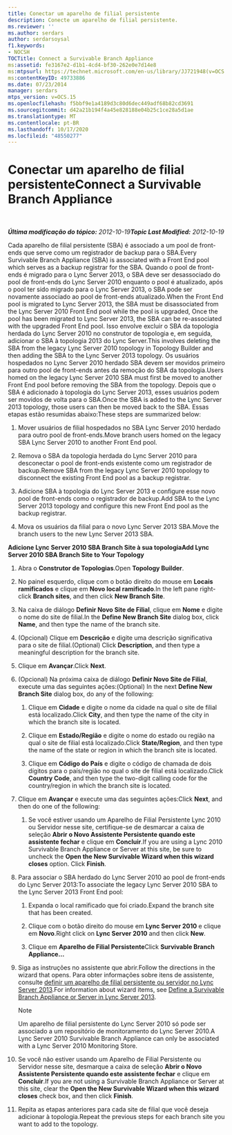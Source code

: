 ```yaml
---
title: Conectar um aparelho de filial persistente
description: Conecte um aparelho de filial persistente.
ms.reviewer: ''
ms.author: serdars
author: serdarsoysal
f1.keywords:
- NOCSH
TOCTitle: Connect a Survivable Branch Appliance
ms:assetid: fe3167e2-d1b1-4cd4-bf30-262e0e7d14e8
ms:mtpsurl: https://technet.microsoft.com/en-us/library/JJ721948(v=OCS.15)
ms:contentKeyID: 49733886
ms.date: 07/23/2014
manager: serdars
mtps_version: v=OCS.15
ms.openlocfilehash: f5bbf9e1a4189d3c80d6dec449adf68b82cd3691
ms.sourcegitcommit: d42a21b194f4a45e828188e04b25c1ce28a5d1ae
ms.translationtype: MT
ms.contentlocale: pt-BR
ms.lasthandoff: 10/17/2020
ms.locfileid: "48550277"
---
```

# <a name="connect-a-survivable-branch-appliance"></a><span data-ttu-id="ac66d-103">Conectar um aparelho de filial persistente</span><span class="sxs-lookup"><span data-stu-id="ac66d-103">Connect a Survivable Branch Appliance</span></span>

<div data-xmlns="http://www.w3.org/1999/xhtml">

<div class="topic" data-xmlns="http://www.w3.org/1999/xhtml" data-msxsl="urn:schemas-microsoft-com:xslt" data-cs="https://msdn.microsoft.com/">

<div data-asp="https://msdn2.microsoft.com/asp">



</div>

<div id="mainSection">

<div id="mainBody">

<span> </span>

<span data-ttu-id="ac66d-104">_**Última modificação do tópico:** 2012-10-19_</span><span class="sxs-lookup"><span data-stu-id="ac66d-104">_**Topic Last Modified:** 2012-10-19_</span></span>

<span data-ttu-id="ac66d-105">Cada aparelho de filial persistente (SBA) é associado a um pool de front-ends que serve como um registrador de backup para o SBA.</span><span class="sxs-lookup"><span data-stu-id="ac66d-105">Every Survivable Branch Appliance (SBA) is associated with a Front End pool which serves as a backup registrar for the SBA.</span></span> <span data-ttu-id="ac66d-106">Quando o pool de front-ends é migrado para o Lync Server 2013, o SBA deve ser desassociado do pool de front-ends do Lync Server 2010 enquanto o pool é atualizado, após o pool ter sido migrado para o Lync Server 2013, o SBA pode ser novamente associado ao pool de front-ends atualizado.</span><span class="sxs-lookup"><span data-stu-id="ac66d-106">When the Front End pool is migrated to Lync Server 2013, the SBA must be disassociated from the Lync Server 2010 Front End pool while the pool is upgraded, Once the pool has been migrated to Lync Server 2013, the SBA can be re-associated with the upgraded Front End pool.</span></span> <span data-ttu-id="ac66d-107">Isso envolve excluir o SBA da topologia herdada do Lync Server 2010 no construtor de topologia e, em seguida, adicionar o SBA à topologia 2013 do Lync Server.</span><span class="sxs-lookup"><span data-stu-id="ac66d-107">This involves deleting the SBA from the legacy Lync Server 2010 topology in Topology Builder and then adding the SBA to the Lync Server 2013 topology.</span></span> <span data-ttu-id="ac66d-108">Os usuários hospedados no Lync Server 2010 herdado SBA devem ser movidos primeiro para outro pool de front-ends antes da remoção do SBA da topologia.</span><span class="sxs-lookup"><span data-stu-id="ac66d-108">Users homed on the legacy Lync Server 2010 SBA must first be moved to another Front End pool before removing the SBA from the topology.</span></span> <span data-ttu-id="ac66d-109">Depois que o SBA é adicionado à topologia do Lync Server 2013, esses usuários podem ser movidos de volta para o SBA.</span><span class="sxs-lookup"><span data-stu-id="ac66d-109">Once the SBA is added to the Lync Server 2013 topology, those users can then be moved back to the SBA.</span></span> <span data-ttu-id="ac66d-110">Essas etapas estão resumidas abaixo:</span><span class="sxs-lookup"><span data-stu-id="ac66d-110">These steps are summarized below:</span></span>

1.  <span data-ttu-id="ac66d-111">Mover usuários de filial hospedados no SBA Lync Server 2010 herdado para outro pool de front-ends.</span><span class="sxs-lookup"><span data-stu-id="ac66d-111">Move branch users homed on the legacy SBA Lync Server 2010 to another Front End pool.</span></span>

2.  <span data-ttu-id="ac66d-112">Remova o SBA da topologia herdada do Lync Server 2010 para desconectar o pool de front-ends existente como um registrador de backup.</span><span class="sxs-lookup"><span data-stu-id="ac66d-112">Remove SBA from the legacy Lync Server 2010 topology to disconnect the existing Front End pool as a backup registrar.</span></span>

3.  <span data-ttu-id="ac66d-113">Adicione SBA à topologia do Lync Server 2013 e configure esse novo pool de front-ends como o registrador de backup.</span><span class="sxs-lookup"><span data-stu-id="ac66d-113">Add SBA to the Lync Server 2013 topology and configure this new Front End pool as the backup registrar.</span></span>

4.  <span data-ttu-id="ac66d-114">Mova os usuários da filial para o novo Lync Server 2013 SBA.</span><span class="sxs-lookup"><span data-stu-id="ac66d-114">Move the branch users to the new Lync Server 2013 SBA.</span></span>

<span data-ttu-id="ac66d-115">**Adicione Lync Server 2010 SBA Branch Site à sua topologia**</span><span class="sxs-lookup"><span data-stu-id="ac66d-115">**Add Lync Server 2010 SBA Branch Site to Your Topology**</span></span>

1.  <span data-ttu-id="ac66d-116">Abra o **Construtor de Topologias**.</span><span class="sxs-lookup"><span data-stu-id="ac66d-116">Open **Topology Builder**.</span></span>

2.  <span data-ttu-id="ac66d-117">No painel esquerdo, clique com o botão direito do mouse em **Locais ramificados** e clique em **Novo local ramificado**.</span><span class="sxs-lookup"><span data-stu-id="ac66d-117">In the left pane right-click **Branch sites**, and then click **New Branch Site**.</span></span>

3.  <span data-ttu-id="ac66d-118">Na caixa de diálogo **Definir Novo Site de Filial**, clique em **Nome** e digite o nome do site de filial.</span><span class="sxs-lookup"><span data-stu-id="ac66d-118">In the **Define New Branch Site** dialog box, click **Name**, and then type the name of the branch site.</span></span>

4.  <span data-ttu-id="ac66d-119">(Opcional) Clique em **Descrição** e digite uma descrição significativa para o site de filial.</span><span class="sxs-lookup"><span data-stu-id="ac66d-119">(Optional) Click **Description**, and then type a meaningful description for the branch site.</span></span>

5.  <span data-ttu-id="ac66d-120">Clique em **Avançar**.</span><span class="sxs-lookup"><span data-stu-id="ac66d-120">Click **Next**.</span></span>

6.  <span data-ttu-id="ac66d-121">(Opcional) Na próxima caixa de diálogo **Definir Novo Site de Filial**, execute uma das seguintes ações:</span><span class="sxs-lookup"><span data-stu-id="ac66d-121">(Optional) In the next **Define New Branch Site** dialog box, do any of the following:</span></span>
    
    1.  <span data-ttu-id="ac66d-122">Clique em **Cidade** e digite o nome da cidade na qual o site de filial está localizado.</span><span class="sxs-lookup"><span data-stu-id="ac66d-122">Click **City**, and then type the name of the city in which the branch site is located.</span></span>
    
    2.  <span data-ttu-id="ac66d-123">Clique em **Estado/Região** e digite o nome do estado ou região na qual o site de filial está localizado.</span><span class="sxs-lookup"><span data-stu-id="ac66d-123">Click **State/Region**, and then type the name of the state or region in which the branch site is located.</span></span>
    
    3.  <span data-ttu-id="ac66d-124">Clique em **Código do País** e digite o código de chamada de dois dígitos para o país/região no qual o site de filial está localizado.</span><span class="sxs-lookup"><span data-stu-id="ac66d-124">Click **Country Code**, and then type the two-digit calling code for the country/region in which the branch site is located.</span></span>

7.  <span data-ttu-id="ac66d-125">Clique em **Avançar** e execute uma das seguintes ações:</span><span class="sxs-lookup"><span data-stu-id="ac66d-125">Click **Next**, and then do one of the following:</span></span>
    
    1.  <span data-ttu-id="ac66d-p102">Se você estiver usando um Aparelho de Filial Persistente  Lync 2010 ou Servidor nesse site, certifique-se de desmarcar a caixa de seleção **Abrir o Novo Assistente Persistente quando este assistente fechar** e clique em **Concluir**.</span><span class="sxs-lookup"><span data-stu-id="ac66d-p102">If you are using a Lync 2010 Survivable Branch Appliance or Server at this site, be sure to uncheck the **Open the New Survivable Wizard when this wizard closes** option. Click **Finish**.</span></span>

8.  <span data-ttu-id="ac66d-128">Para associar o SBA herdado do Lync Server 2010 ao pool de front-ends do Lync Server 2013:</span><span class="sxs-lookup"><span data-stu-id="ac66d-128">To associate the legacy Lync Server 2010 SBA to the Lync Server 2013 Front End pool:</span></span>
    
    1.  <span data-ttu-id="ac66d-129">Expanda o local ramificado que foi criado.</span><span class="sxs-lookup"><span data-stu-id="ac66d-129">Expand the branch site that has been created.</span></span>
    
    2.  <span data-ttu-id="ac66d-130">Clique com o botão direito do mouse em **Lync Server 2010** e clique em **Novo**.</span><span class="sxs-lookup"><span data-stu-id="ac66d-130">Right click on **Lync Server 2010** and then click **New**.</span></span>
    
    3.  <span data-ttu-id="ac66d-131">Clique em **Aparelho de Filial Persistente**</span><span class="sxs-lookup"><span data-stu-id="ac66d-131">Click **Survivable Branch Appliance…**</span></span>

9.  <span data-ttu-id="ac66d-132">Siga as instruções no assistente que abrir.</span><span class="sxs-lookup"><span data-stu-id="ac66d-132">Follow the directions in the wizard that opens.</span></span> <span data-ttu-id="ac66d-133">Para obter informações sobre itens de assistente, consulte [definir um aparelho de filial persistente ou servidor no Lync Server 2013](lync-server-2013-define-a-survivable-branch-appliance-or-server.md).</span><span class="sxs-lookup"><span data-stu-id="ac66d-133">For information about wizard items, see [Define a Survivable Branch Appliance or Server in Lync Server 2013](lync-server-2013-define-a-survivable-branch-appliance-or-server.md).</span></span>
    
    <div>
    

    > [!NOTE]  
    > <span data-ttu-id="ac66d-134">Um aparelho de filial persistente do Lync Server 2010 só pode ser associado a um repositório de monitoramento do Lync Server 2010.</span><span class="sxs-lookup"><span data-stu-id="ac66d-134">A Lync Server 2010 Survivable Branch Appliance can only be associated with a Lync Server 2010 Monitoring Store.</span></span>

    
    </div>

10. <span data-ttu-id="ac66d-135">Se você não estiver usando um Aparelho de Filial Persistente ou Servidor nesse site, desmarque a caixa de seleção **Abrir o Novo Assistente Persistente quando este assistente fechar** e clique em **Concluir**.</span><span class="sxs-lookup"><span data-stu-id="ac66d-135">If you are not using a Survivable Branch Appliance or Server at this site, clear the **Open the New Survivable Wizard when this wizard closes** check box, and then click **Finish**.</span></span>

11. <span data-ttu-id="ac66d-136">Repita as etapas anteriores para cada site de filial que você deseja adicionar à topologia.</span><span class="sxs-lookup"><span data-stu-id="ac66d-136">Repeat the previous steps for each branch site you want to add to the topology.</span></span>

</div>

<span> </span>

</div>

</div>

</div>

